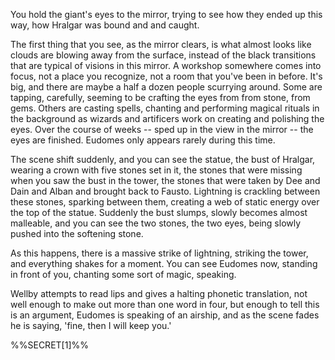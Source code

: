 You hold the giant's eyes to the mirror, trying to see how they ended up this way, how Hralgar was bound and and caught.

The first thing that you see, as the mirror clears, is what almost looks like clouds are blowing away from the surface, instead of the black transitions that are typical of visions in this mirror. A workshop somewhere comes into focus, not a place you recognize, not a room that you've been in before. It's big, and there are 
maybe a half a dozen people scurrying around. Some are tapping, carefully, seeming to be crafting the eyes from from stone, from gems. Others are casting spells, chanting and performing magical rituals in the background as wizards and artificers work on creating and polishing the eyes. Over the course of weeks -- sped up in the view in the mirror -- the eyes are finished. Eudomes only appears rarely during this time. 

The scene shift suddenly, and you can see the statue, the bust of Hralgar, wearing a crown with five stones set in it, the stones that were missing when you saw the bust in the tower, the stones that were taken by Dee and Dain and Alban and brought back to Fausto. Lightning is crackling between these stones, sparking between them, creating a web of static energy over the top of the statue. Suddenly the bust slumps, slowly becomes almost malleable, and you can see the two stones, the two eyes, being slowly pushed into the softening stone. 

As this happens, there is a massive strike of lightning, striking the tower, and everything shakes for a moment. You can see Eudomes now, standing in front of you, chanting some sort of magic, speaking. 

Wellby attempts to read lips and gives a halting phonetic translation, not well enough to make out more than one word in four, but enough to tell this is an argument, Eudomes is speaking of an airship, and as the scene fades he is saying, 'fine, then I will keep you.'

%%SECRET[1]%%